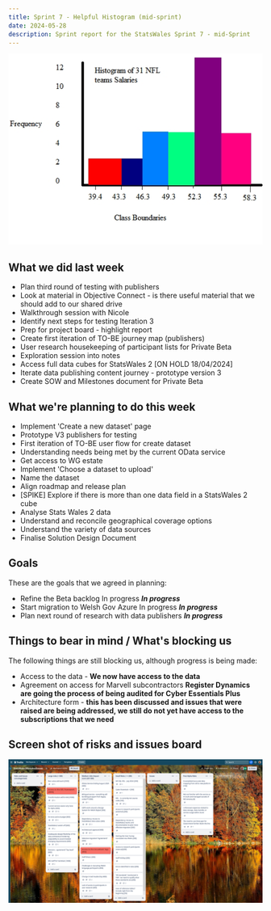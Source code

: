 ```yaml
---
title: Sprint 7 - Helpful Histogram (mid-sprint)
date: 2024-05-28
description: Sprint report for the StatsWales Sprint 7 - mid-Sprint
---
```


![Happy histogram](histogram2.jpg)

## What we did last week
* Plan third round of testing with publishers
* Look at material in Objective Connect - is there useful material that we should add to our shared drive
* Walkthrough session with Nicole
* Identify next steps for testing Iteration 3
* Prep for project board - highlight report
* Create first iteration of TO-BE journey map (publishers)
* User research housekeeping of participant lists for Private Beta
* Exploration session into notes
* Access full data cubes for StatsWales 2 [ON HOLD 18/04/2024]
* Iterate data publishing content journey - prototype version 3
* Create SOW and Milestones document for Private Beta

## What we're planning to do this week
* Implement 'Create a new dataset' page
* Prototype V3 publishers for testing
* First iteration of TO-BE user flow for create dataset
* Understanding needs being met by the current OData service
* Get access to WG estate
* Implement 'Choose a dataset to upload'
* Name the dataset
* Align roadmap and release plan
* [SPIKE] Explore if there is more than one data field in a StatsWales 2 cube
* Analyse Stats Wales 2 data
* Understand and reconcile geographical coverage options
* Understand the variety of data sources
* Finalise Solution Design Document

## Goals
These are the goals that we agreed in planning:
- Refine the Beta backlog In progress <span class="badge bg-info">_**In progress**_</span>
- Start migration to Welsh Gov Azure In progress <span class="badge bg-info">_**In progress**_</span>
- Plan next round of research with data publishers <span class="badge bg-info">_**In progress**_</span>

## Things to bear in mind / What's blocking us
The following things are still blocking us, although progress is being made:
- Access to the data -  **We now have access to the data**
- Agreement on access for Marvell subcontractors **Register Dynamics are going the process of being audited for Cyber Essentials Plus**
- Architecture form - **this has been discussed and issues that were raised are being addressed, we still do not yet have access to the subscriptions that we need**

## Screen shot of risks and issues board
![Screenshot of risks and issues board](risksAndIssues20240528.png)

